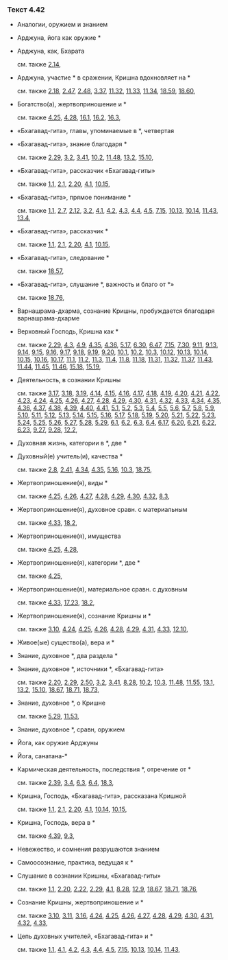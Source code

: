 ### Текст 4.42
	
- Аналогии, оружием и знанием

	
- Арджуна, йога как оружие \*

	
- Арджуна, как, Бхарата

	см. также  [2.14](../02/0214.md), 
	
- Арджуна, участие \* в сражении, Кришна вдохновляет на \*

	см. также  [2.18](../02/0218.md),  [2.47](../02/0247.md),  [2.48](../02/0248.md),  [3.37](../03/0337.md),  [11.32](../11/1132.md),  [11.33](../11/1133.md),  [11.34](../11/1134.md),  [18.59](../18/1859.md),  [18.60](../18/1860.md), 
	
- Богатство(а), жертвоприношение и \*

	см. также  [4.25](../04/0425.md),  [4.28](../04/0428.md),  [16.1](../16/1601.md),  [16.2](../16/1602.md),  [16.3](../16/1603.md), 
	
- «Бхагавад-гита», главы, упоминаемые в \*, четвертая

	
- «Бхагавад-гита», знание благодаря \*

	см. также  [2.29](../02/0229.md),  [3.2](../03/0302.md),  [3.41](../03/0341.md),  [10.2](../10/1002.md),  [11.48](../11/1148.md),  [13.2](../13/1302.md),  [15.10](../15/1510.md), 
	
- «Бхагавад-гита», рассказчик «Бхагавад-гиты»

	см. также  [1.1](../01/0101.md),  [2.1](../02/0201.md),  [2.20](../02/0220.md),  [4.1](../04/0401.md),  [10.15](../10/1015.md), 
	
- «Бхагавад-гита», прямое понимание \*

	см. также  [1.1](../01/0101.md),  [2.7](../02/0207.md),  [2.12](../02/0212.md),  [3.2](../03/0302.md),  [4.1](../04/0401.md),  [4.2](../04/0402.md),  [4.3](../04/0403.md),  [4.4](../04/0404.md),  [4.5](../04/0405.md),  [7.15](../07/0715.md),  [10.13](../10/1013.md),  [10.14](../10/1014.md),  [11.43](../11/1143.md),  [13.4](../13/1304.md), 
	
- «Бхагавад-гита», рассказчик \*

	см. также  [1.1](../01/0101.md),  [2.1](../02/0201.md),  [2.20](../02/0220.md),  [4.1](../04/0401.md),  [10.15](../10/1015.md), 
	
- «Бхагавад-гита», следование \*

	см. также  [18.57](../18/1857.md), 
	
- «Бхагавад-гита», слушание \*, важность и благо от \*»

	см. также  [18.76](../18/1876.md), 
	
- Варнашрама-дхарма, сознание Кришны, пробуждается благодаря варнашрама-дхарме

	
- Верховный Господь, Кришна как \*

	см. также  [2.29](../02/0229.md),  [4.3](../04/0403.md),  [4.9](../04/0409.md),  [4.35](../04/0435.md),  [4.36](../04/0436.md),  [5.17](../05/0517.md),  [6.30](../06/0630.md),  [6.47](../06/0647.md),  [7.15](../07/0715.md),  [7.30](../07/0730.md),  [9.11](../09/0911.md),  [9.13](../09/0913.md),  [9.14](../09/0914.md),  [9.15](../09/0915.md),  [9.16](../09/0916.md),  [9.17](../09/0917.md),  [9.18](../09/0918.md),  [9.19](../09/0919.md),  [9.20](../09/0920.md),  [10.1](../10/1001.md),  [10.2](../10/1002.md),  [10.3](../10/1003.md),  [10.12](../10/1012.md),  [10.13](../10/1013.md),  [10.14](../10/1014.md),  [10.15](../10/1015.md),  [10.16](../10/1016.md),  [10.17](../10/1017.md),  [11.1](../11/1101.md),  [11.2](../11/1102.md),  [11.3](../11/1103.md),  [11.4](../11/1104.md),  [11.8](../11/1108.md),  [11.18](../11/1118.md),  [11.31](../11/1131.md),  [11.32](../11/1132.md),  [11.37](../11/1137.md),  [11.43](../11/1143.md),  [11.44](../11/1144.md),  [11.45](../11/1145.md),  [11.46](../11/1146.md),  [15.18](../15/1518.md),  [15.19](../15/1519.md), 
	
- Деятельность, в сознании Кришны

	см. также  [3.17](../03/0317.md),  [3.18](../03/0318.md),  [3.19](../03/0319.md),  [4.14](../04/0414.md),  [4.15](../04/0415.md),  [4.16](../04/0416.md),  [4.17](../04/0417.md),  [4.18](../04/0418.md),  [4.19](../04/0419.md),  [4.20](../04/0420.md),  [4.21](../04/0421.md),  [4.22](../04/0422.md),  [4.23](../04/0423.md),  [4.24](../04/0424.md),  [4.25](../04/0425.md),  [4.26](../04/0426.md),  [4.27](../04/0427.md),  [4.28](../04/0428.md),  [4.29](../04/0429.md),  [4.30](../04/0430.md),  [4.31](../04/0431.md),  [4.32](../04/0432.md),  [4.33](../04/0433.md),  [4.34](../04/0434.md),  [4.35](../04/0435.md),  [4.36](../04/0436.md),  [4.37](../04/0437.md),  [4.38](../04/0438.md),  [4.39](../04/0439.md),  [4.40](../04/0440.md),  [4.41](../04/0441.md),  [5.1](../05/0501.md),  [5.2](../05/0502.md),  [5.3](../05/0503.md),  [5.4](../05/0504.md),  [5.5](../05/0505.md),  [5.6](../05/0506.md),  [5.7](../05/0507.md),  [5.8](../05/0508.md),  [5.9](../05/0509.md),  [5.10](../05/0510.md),  [5.11](../05/0511.md),  [5.12](../05/0512.md),  [5.13](../05/0513.md),  [5.14](../05/0514.md),  [5.15](../05/0515.md),  [5.16](../05/0516.md),  [5.17](../05/0517.md),  [5.18](../05/0518.md),  [5.19](../05/0519.md),  [5.20](../05/0520.md),  [5.21](../05/0521.md),  [5.22](../05/0522.md),  [5.23](../05/0523.md),  [5.24](../05/0524.md),  [5.25](../05/0525.md),  [5.26](../05/0526.md),  [5.27](../05/0527.md),  [5.28](../05/0528.md),  [5.29](../05/0529.md),  [6.1](../06/0601.md),  [6.2](../06/0602.md),  [6.3](../06/0603.md),  [6.4](../06/0604.md),  [6.17](../06/0617.md),  [6.20](../06/0620.md),  [6.21](../06/0621.md),  [6.22](../06/0622.md),  [6.23](../06/0623.md),  [9.27](../09/0927.md),  [9.28](../09/0928.md),  [12.2](../12/1202.md), 
	
- Духовная жизнь, категории в \*, две \*

	
- Духовный(е) учитель(и), качества \*

	см. также  [2.8](../02/0208.md),  [2.41](../02/0241.md),  [4.34](../04/0434.md),  [4.35](../04/0435.md),  [5.16](../05/0516.md),  [10.3](../10/1003.md),  [18.75](../18/1875.md), 
	
- Жертвоприношение(я), виды \*

	см. также  [4.25](../04/0425.md),  [4.26](../04/0426.md),  [4.27](../04/0427.md),  [4.28](../04/0428.md),  [4.29](../04/0429.md),  [4.30](../04/0430.md),  [4.32](../04/0432.md),  [8.3](../08/0803.md), 
	
- Жертвоприношение(я), духовное сравн. с материальным

	см. также  [4.33](../04/0433.md),  [18.2](../18/1802.md), 
	
- Жертвоприношение(я), имущества

	см. также  [4.25](../04/0425.md),  [4.28](../04/0428.md), 
	
- Жертвоприношение(я), категории \*, две \*

	см. также  [4.25](../04/0425.md), 
	
- Жертвоприношение(я), материальное сравн. с духовным

	см. также  [4.33](../04/0433.md),  [17.23](../17/1723.md),  [18.2](../18/1802.md), 
	
- Жертвоприношение(я), сознание Кришны и \*

	см. также  [3.10](../03/0310.md),  [4.24](../04/0424.md),  [4.25](../04/0425.md),  [4.26](../04/0426.md),  [4.28](../04/0428.md),  [4.29](../04/0429.md),  [4.31](../04/0431.md),  [4.33](../04/0433.md),  [12.10](../12/1210.md), 
	
- Живое(ые) существо(а), вера и \*

	
- Знание, духовное \*, два раздела \*

	
- Знание, духовное \*, источники \*, «Бхагавад-гита»

	см. также  [2.20](../02/0220.md),  [2.29](../02/0229.md),  [2.50](../02/0250.md),  [3.2](../03/0302.md),  [3.41](../03/0341.md),  [8.28](../08/0828.md),  [10.2](../10/1002.md),  [10.3](../10/1003.md),  [11.48](../11/1148.md),  [11.55](../11/1155.md),  [13.1](../13/1301.md),  [13.2](../13/1302.md),  [15.10](../15/1510.md),  [18.67](../18/1867.md),  [18.71](../18/1871.md),  [18.73](../18/1873.md), 
	
- Знание, духовное \*, о Кришне

	см. также  [5.29](../05/0529.md),  [11.53](../11/1153.md), 
	
- Знание, духовное \*, сравн, оружием

	
- Йога, как оружие Арджуны

	
- Йога, санатана-\*

	
- Кармическая деятельность, последствия \*, отречение от \*

	см. также  [2.39](../02/0239.md),  [3.4](../03/0304.md),  [6.3](../06/0603.md),  [6.4](../06/0604.md),  [18.3](../18/1803.md), 
	
- Кришна, Господь, «Бхагавад-гита», рассказана Кришной

	см. также  [1.1](../01/0101.md),  [2.1](../02/0201.md),  [2.20](../02/0220.md),  [4.1](../04/0401.md),  [10.14](../10/1014.md),  [10.15](../10/1015.md), 
	
- Кришна, Господь, вера в \*

	см. также  [4.39](../04/0439.md),  [9.3](../09/0903.md), 
	
- Невежество, и сомнения разрушаются знанием

	
- Самоосознание, практика, ведущая к \*

	
- Слушание в сознании Кришны, «Бхагавад-гиты»

	см. также  [1.1](../01/0101.md),  [2.20](../02/0220.md),  [2.22](../02/0222.md),  [2.29](../02/0229.md),  [4.1](../04/0401.md),  [8.28](../08/0828.md),  [12.9](../12/1209.md),  [18.67](../18/1867.md),  [18.71](../18/1871.md),  [18.76](../18/1876.md), 
	
- Сознание Кришны, жертвоприношение и \*

	см. также  [3.10](../03/0310.md),  [3.11](../03/0311.md),  [3.16](../03/0316.md),  [4.24](../04/0424.md),  [4.25](../04/0425.md),  [4.26](../04/0426.md),  [4.27](../04/0427.md),  [4.28](../04/0428.md),  [4.29](../04/0429.md),  [4.30](../04/0430.md),  [4.31](../04/0431.md),  [4.32](../04/0432.md),  [4.33](../04/0433.md), 
	
- Цепь духовных учителей, «Бхагавад-гита» и \*

	см. также  [1.1](../01/0101.md),  [4.1](../04/0401.md),  [4.2](../04/0402.md),  [4.3](../04/0403.md),  [4.4](../04/0404.md),  [4.5](../04/0405.md),  [7.15](../07/0715.md),  [10.13](../10/1013.md),  [10.14](../10/1014.md),  [11.43](../11/1143.md), 
